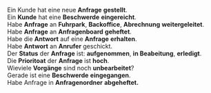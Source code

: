 Ein Kunde hat eine neue **Anfrage** **gestellt**.  
Ein **Kunde** hat eine **Beschwerde** **eingereicht**.  
Habe **Anfrage** an **Fuhrpark**, **Backoffice**, **Abrechnung** **weitergeleitet**.  
Habe **Anfrage** an **Anfragenboard** **geheftet**.  
Habe die **Antwort** auf eine **Anfrage** **erhalten**.   
Habe **Antwort** an **Anrufer** geschickt.  
Der **Status** der **Anfrage** ist: **aufgenommen**, **in Beabeitung**, **erledigt**.  
Die **Prioritoat** der **Anfrage** ist **hoch**.  
Wieviele **Vorgänge** sind noch **unbearbeitet**?  
Gerade ist eine **Beschwerde** **eingegangen**.  
Habe Anfrage in **Anfragenordner** **abgeheftet.**    
